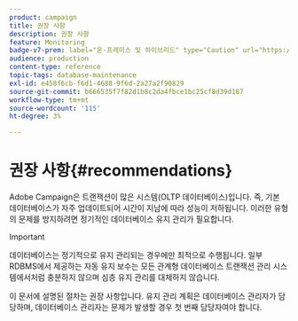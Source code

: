 ```yaml
---
product: campaign
title: 권장 사항
description: 권장 사항
feature: Monitoring
badge-v7-prem: label="온-프레미스 및 하이브리드" type="Caution" url="https://experienceleague.adobe.com/docs/campaign-classic/using/installing-campaign-classic/architecture-and-hosting-models/hosting-models-lp/hosting-models.html?lang=ko" tooltip="온-프레미스 및 하이브리드 배포에만 적용"
audience: production
content-type: reference
topic-tags: database-maintenance
exl-id: e458f6cb-f6d1-4688-9f6d-2a27a2f90829
source-git-commit: b666535f7f82d1b8c2da4fbce1bc25cf8d39d187
workflow-type: tm+mt
source-wordcount: '115'
ht-degree: 3%

---
```


# 권장 사항{#recommendations}



Adobe Campaign은 트랜잭션이 많은 시스템(OLTP 데이터베이스)입니다. 즉, 기본 데이터베이스가 자주 업데이트되어 시간이 지남에 따라 성능이 저하됩니다. 이러한 유형의 문제를 방지하려면 정기적인 데이터베이스 유지 관리가 필요합니다.

>[!IMPORTANT]
>
>데이터베이스는 정기적으로 유지 관리되는 경우에만 최적으로 수행됩니다. 일부 RDBMS에서 제공하는 자동 유지 보수는 모든 관계형 데이터베이스 트랜잭션 관리 시스템에서처럼 충분하지 않으며 심층 유지 관리를 대체하지 않습니다.
>  
>이 문서에 설명된 절차는 권장 사항입니다. 유지 관리 계획은 데이터베이스 관리자가 담당하며, 데이터베이스 관리자는 문제가 발생할 경우 첫 번째 담당자여야 합니다.
